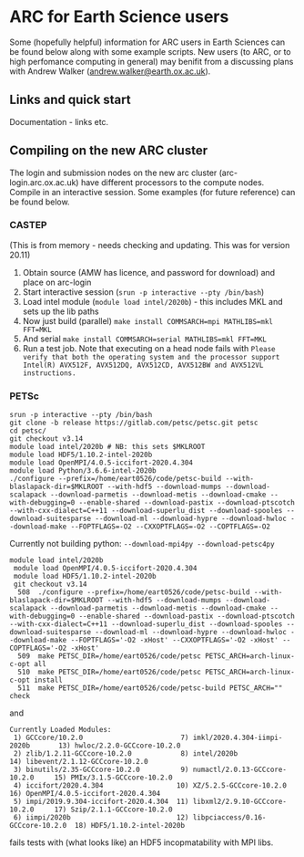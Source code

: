 # ARC for Earth Science users

Some (hopefully helpful) information for ARC users in Earth Sciences can be found
below along with some example scripts. New users (to ARC, or to high perfomance
computing in general) may benifit from a discussing plans with Andrew Walker
(andrew.walker@earth.ox.ac.uk).

## Links and quick start

Documentation - links etc.

## Compiling on the new ARC cluster

The login and submission nodes on the new arc cluster (arc-login.arc.ox.ac.uk)
have different processors to the compute nodes. Compile in an interactive
session. Some examples (for future reference) can be found below.

### CASTEP

(This is from memory - needs checking and updating. This was for version 20.11)

1. Obtain source (AMW has licence, and password for download) and place on arc-login
2. Start interactive session (`srun -p interactive --pty /bin/bash`)
3. Load intel module (`module load intel/2020b`) - this includes MKL and sets up the lib paths
4. Now just build (parallel) `make install COMMSARCH=mpi MATHLIBS=mkl FFT=MKL`
5. And serial  `make install COMMSARCH=serial MATHLIBS=mkl FFT=MKL`
6. Run a test job. Note that executing on a head node fails with `Please verify that both the operating system and the processor support Intel(R) AVX512F, AVX512DQ, AVX512CD, AVX512BW and AVX512VL instructions.`

### PETSc

```
srun -p interactive --pty /bin/bash
git clone -b release https://gitlab.com/petsc/petsc.git petsc
cd petsc/
git checkout v3.14
module load intel/2020b # NB: this sets $MKLROOT
module load HDF5/1.10.2-intel-2020b
module load OpenMPI/4.0.5-iccifort-2020.4.304
module load Python/3.6.6-intel-2020b
./configure --prefix=/home/eart0526/code/petsc-build --with-blaslapack-dir=$MKLROOT --with-hdf5 --download-mumps --download-scalapack --download-parmetis --download-metis --download-cmake --with-debugging=0 --enable-shared --download-pastix --download-ptscotch --with-cxx-dialect=C++11 --download-superlu_dist --download-spooles --download-suitesparse --download-ml --download-hypre --download-hwloc --download-make --FOPTFLAGS=-O2 --CXXOPTFLAGS=-O2 --COPTFLAGS=-O2
```

Currently not building python: `--download-mpi4py --download-petsc4py`

```
module load intel/2020b
 module load OpenMPI/4.0.5-iccifort-2020.4.304
 module load HDF5/1.10.2-intel-2020b
 git checkout v3.14
  508  ./configure --prefix=/home/eart0526/code/petsc-build --with-blaslapack-dir=$MKLROOT --with-hdf5 --download-mumps --download-scalapack --download-parmetis --download-metis --download-cmake --with-debugging=0 --enable-shared --download-pastix --download-ptscotch --with-cxx-dialect=C++11 --download-superlu_dist --download-spooles --download-suitesparse --download-ml --download-hypre --download-hwloc --download-make --FOPTFLAGS='-O2 -xHost' --CXXOPTFLAGS='-O2 -xHost' --COPTFLAGS='-O2 -xHost'
  509  make PETSC_DIR=/home/eart0526/code/petsc PETSC_ARCH=arch-linux-c-opt all
  510  make PETSC_DIR=/home/eart0526/code/petsc PETSC_ARCH=arch-linux-c-opt install
  511  make PETSC_DIR=/home/eart0526/code/petsc-build PETSC_ARCH="" check
 ```
 and
 ```
 Currently Loaded Modules:
  1) GCCcore/10.2.0                        7) imkl/2020.4.304-iimpi-2020b       13) hwloc/2.2.0-GCCcore-10.2.0
  2) zlib/1.2.11-GCCcore-10.2.0            8) intel/2020b                       14) libevent/2.1.12-GCCcore-10.2.0
  3) binutils/2.35-GCCcore-10.2.0          9) numactl/2.0.13-GCCcore-10.2.0     15) PMIx/3.1.5-GCCcore-10.2.0
  4) iccifort/2020.4.304                  10) XZ/5.2.5-GCCcore-10.2.0           16) OpenMPI/4.0.5-iccifort-2020.4.304
  5) impi/2019.9.304-iccifort-2020.4.304  11) libxml2/2.9.10-GCCcore-10.2.0     17) Szip/2.1.1-GCCcore-10.2.0
  6) iimpi/2020b                          12) libpciaccess/0.16-GCCcore-10.2.0  18) HDF5/1.10.2-intel-2020b
```
fails tests with (what looks like) an HDF5 incopmatability with MPI libs. 
